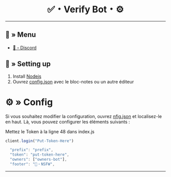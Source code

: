 <h1 align="center">
✅・Verify Bot・⚙
</h1>

---
## <a id="menu"></a>🔱 » Menu

- [🌌・Discord](https://discord.gg/YGCZjKMux3)

## <a id="setup"></a> 📁 » Setting up

1. Install [Nodejs](https://nodejs.org/)
2. Ouvrez [config.json](https://discord.gg/YGCZjKMux3) avec le bloc-notes ou un autre éditeur

# <a id="config"></a>⚙ » Config

Si vous souhaitez modifier la configuration, ouvrez [nfig.json](https://discord.gg/YGCZjKMux3) et localisez-le en haut. Là, vous pouvez configurer les éléments suivants :

Mettez le Token à la ligne 48 dans index.js
```js
client.login("Put-Token-Here")
```

```js
  "prefix": "prefix",
  "token": "put-token-here",
  "owners": ["owners-bot"],
  "footer": "🔞・NSFW",
```

---
